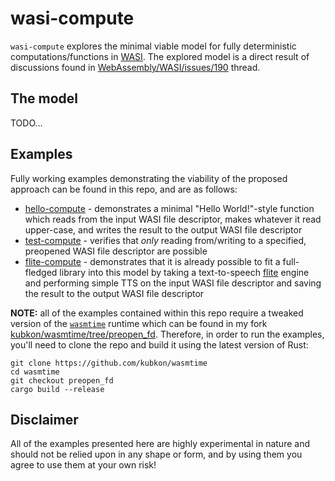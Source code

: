 # wasi-compute

`wasi-compute` explores the minimal viable model for fully deterministic
computations/functions in [WASI]. The explored model is a direct result
of discussions found in [WebAssembly/WASI/issues/190] thread.

[WASI]: https://wasi.dev
[WebAssembly/WASI/issues/190]: https://github.com/WebAssembly/WASI/issues/190

## The model

TODO...

## Examples

Fully working examples demonstrating the viability of the proposed approach can
be found in this repo, and are as follows:

* [hello-compute] - demonstrates a minimal "Hello World!"-style function which reads
                    from the input WASI file descriptor, makes whatever it read upper-case,
                    and writes the result to the output WASI file descriptor
* [test-compute] - verifies that *only* reading from/writing to a specified, preopened
                   WASI file descriptor are possible
* [flite-compute] - demonstrates that it is already possible to fit a full-fledged
                    library into this model by taking a text-to-speech [flite] engine
                    and performing simple TTS on the input WASI file descriptor and
                    saving the result to the output WASI file descriptor

[hello-compute]: hello-compute
[test-compute]: test-compute
[flite-compute]: flite-compute
[flite]: https://festvox.org/flite/index.html

**NOTE:** all of the examples contained within this repo require a tweaked version
of the [`wasmtime`] runtime which can be found in my fork [kubkon/wasmtime/tree/preopen_fd]. Therefore, in order to run the examples, you'll need to clone the repo
and build it using the latest version of Rust:

```
git clone https://github.com/kubkon/wasmtime
cd wasmtime
git checkout preopen_fd
cargo build --release
```

[`wasmtime`]: https://wasmtime.dev
[kubkon/wasmtime/tree/preopen_fd]: https://github.com/kubkon/wasmtime/tree/preopen_fd

## Disclaimer

All of the examples presented here are highly experimental in nature and should
not be relied upon in any shape or form, and by using them you agree to use them
at your own risk!

